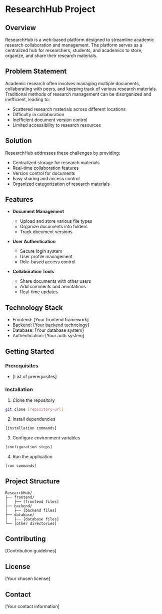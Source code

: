 # ResearchHub Project

## Overview
ResearchHub is a web-based platform designed to streamline academic research collaboration and management. The platform serves as a centralized hub for researchers, students, and academics to store, organize, and share their research materials.

## Problem Statement
Academic research often involves managing multiple documents, collaborating with peers, and keeping track of various research materials. Traditional methods of research management can be disorganized and inefficient, leading to:
- Scattered research materials across different locations
- Difficulty in collaboration
- Inefficient document version control
- Limited accessibility to research resources

## Solution
ResearchHub addresses these challenges by providing:
- Centralized storage for research materials
- Real-time collaboration features
- Version control for documents
- Easy sharing and access control
- Organized categorization of research materials

## Features
- **Document Management**
  - Upload and store various file types
  - Organize documents into folders
  - Track document versions

- **User Authentication**
  - Secure login system
  - User profile management
  - Role-based access control

- **Collaboration Tools**
  - Share documents with other users
  - Add comments and annotations
  - Real-time updates

## Technology Stack
- Frontend: [Your frontend framework]
- Backend: [Your backend technology]
- Database: [Your database system]
- Authentication: [Your auth system]

## Getting Started

### Prerequisites
- [List of prerequisites]

### Installation
1. Clone the repository
```bash
git clone [repository-url]
```

2. Install dependencies
```bash
[installation commands]
```

3. Configure environment variables
```bash
[configuration steps]
```

4. Run the application
```bash
[run commands]
```

## Project Structure
```
ResearchHub/
├── frontend/
│   ├── [frontend files]
├── backend/
│   ├── [backend files]
├── database/
│   ├── [database files]
└── [other directories]
```

## Contributing
[Contribution guidelines]

## License
[Your chosen license]

## Contact
[Your contact information]
